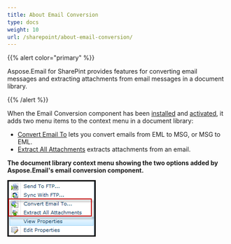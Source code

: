 ```yaml
---
title: About Email Conversion
type: docs
weight: 10
url: /sharepoint/about-email-conversion/
---
```



{{% alert color="primary" %}} 

Aspose.Email for SharePint provides features for converting email messages and extracting attachments from email messages in a document library.

{{% /alert %}} 

When the Email Conversion component has been [installed](/email/sharepoint/installing-aspose-email-for-sharepoint/) and [activated](/email/sharepoint/activation-and-de-activation-after-installation/), it adds two menu items to the context menu in a document library:

- [Convert Email To](/email/sharepoint/eml-to-msg-and-msg-to-eml-file-conversion/) lets you convert emails from EML to MSG, or MSG to EML.
- [Extract All Attachments](/email/sharepoint/extract-attachments-from-email/) extracts attachments from an email.

**The document library context menu showing the two options added by Aspose.Email's email conversion component.** 

![todo:image_alt_text](about-email-conversion_1.png)
